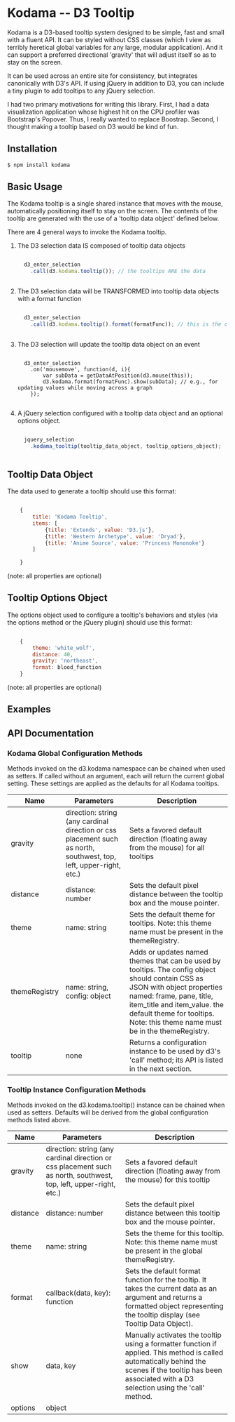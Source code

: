 # Kodama -- D3 Tooltip

Kodama is a D3-based tooltip system designed to be simple, fast and small with a fluent API. It can be styled without CSS classes (which I view as terribly heretical global variables for any large, modular application). And it can support a preferred directional 'gravity' that will adjust itself so as to stay on the screen.

It can be used across an entire site for consistency, but integrates canonically with D3's API. If using jQuery in addition to D3, you can include a tiny plugin to add tooltips to any jQuery selection. 

I had two primary motivations for writing this library. First, I had a data visualization application whose highest hit on the CPU profiler was Bootstrap's Popover. Thus, I really wanted to replace Boostrap. Second, I thought making a tooltip based on D3 would be kind of fun.

## Installation

```bash
$ npm install kodama
```

## Basic Usage

The Kodama tooltip is a single shared instance that moves with the mouse, automatically positioning itself to stay on the screen. The contents of the tooltip are generated with the use of a 'tooltip data object' defined below.

There are 4 general ways to invoke the Kodama tooltip.

1. The D3 selection data IS composed of tooltip data objects
    ```javascript
    
      d3_enter_selection
        .call(d3.kodama.tooltip()); // the tooltips ARE the data
        
    ```
2. The D3 selection data will be TRANSFORMED into tooltip data objects with a format function
    ```javascript
    
      d3_enter_selection 
        .call(d3.kodama.tooltip().format(formatFunc)); // this is the common use case -- tooltips FROM data
        
    ```
3. The D3 selection will update the tooltip data object on an event
    ```
    
      d3_enter_selection
        .on('mousemove', function(d, i){
            var subData = getDataAtPosition(d3.mouse(this));
            d3.kodama.format(formatFunc).show(subData); // e.g., for updating values while moving across a graph
        });
        
    ```
4. A jQuery selection configured with a tooltip data object and an optional options object.
    ```javascript
    
      jquery_selection
        .kodama_tooltip(tooltip_data_object, tooltip_options_object);
        
    ```
    
## Tooltip Data Object

The data used to generate a tooltip should use this format:

```javascript

    {
        title: 'Kodama Tooltip',
        items: [
            {title: 'Extends', value: 'D3.js'},
            {title: 'Western Archetype', value: 'Dryad'},
            {title: 'Anime Source', value: 'Princess Mononoke'}
        ]
        
    }

```

(note: all properties are optional)

## Tooltip Options Object

The options object used to configure a tooltip's behaviors and styles (via the options method or the jQuery plugin) should use this format:

```javascript

    {
        theme: 'white_wolf',
        distance: 40,
        gravity: 'northeast',
        format: blood_function
    }

```

(note: all properties are optional)

## Examples


## API Documentation

### Kodama Global Configuration Methods

Methods invoked on the d3.kodama namespace can be chained when used as setters. If called without an argument, each will return the current global setting. These settings are applied as the defaults for all Kodama tooltips.

|Name | Parameters | Description |
|-----|------------------------|-------------|
|gravity | direction: string (any cardinal direction or css placement such as north, southwest, top, left, upper-right, etc.) | Sets a favored default direction (floating away from the mouse) for all tooltips | 
|distance | distance: number | Sets the default pixel distance between the tooltip box and the mouse pointer. |
|theme | name: string | Sets the default theme for tooltips. Note: this theme name must be present in the themeRegistry. |
|themeRegistry | name: string, config: object | Adds or updates named themes that can be used by tooltips. The config object should contain CSS as JSON with object properties named: frame, pane, title, item_title and item_value. the default theme for tooltips. Note: this theme name must be in the themeRegistry. |
|tooltip | none | Returns a configuration instance to be used by d3's 'call' method; its API is listed in the next section. |

### Tooltip Instance Configuration Methods

Methods invoked on the d3.kodama.tooltip() instance can be chained when used as setters. Defaults will be derived from the global configuration methods listed above.

|Name | Parameters | Description |
|-----|------------------------|-------------|
|gravity | direction: string (any cardinal direction or css placement such as north, southwest, top, left, upper-right, etc.) | Sets a favored default direction (floating away from the mouse) for this tooltip | 
|distance | distance: number | Sets the default pixel distance between this tooltip box and the mouse pointer. |
|theme | name: string | Sets the theme for this tooltip. Note: this theme name must be present in the global themeRegistry. |
|format | callback(data, key): function | Sets the default format function for the tooltip. It takes the current data as an argument and returns a formatted object representing the tooltip display (see Tooltip Data Object). |
|show | data, key | Manually activates the tooltip using a formatter function if applied. This method is called automatically behind the scenes if the tooltip has been associated with a D3 selection using the 'call' method. |
|options | object | |



